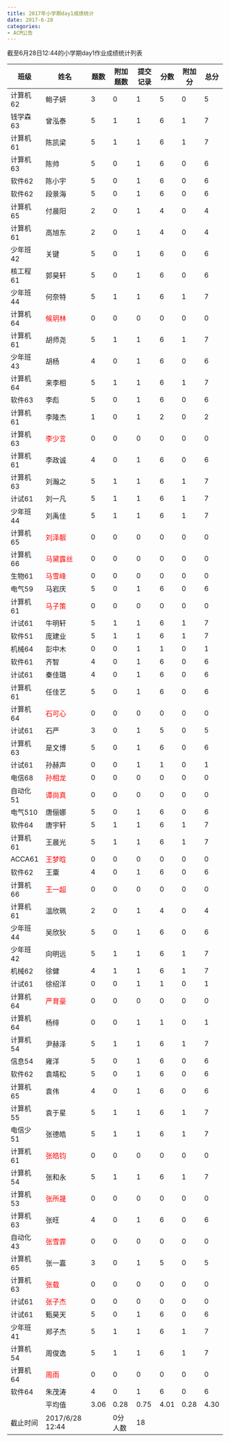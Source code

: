 ```yaml
---
title: 2017年小学期day1成绩统计
date: 2017-6-28
categories:
- ACM公告
---
```


截至6月28日12:44的小学期day1作业成绩统计列表

<!--more-->

| 班级     | 姓名                              | 题数        | 附加题数    | 提交记录    | 分数        | 附加分      | 总分        |
|----------|-----------------------------------|-------------|-------------|-------------|-------------|-------------|-------------|
| 计算机62 | 鲍子妍                            | 3           | 0           | 1           | 5           | 0           | 5           |
| 钱学森63 | 曾泓泰                            | 5           | 1           | 1           | 6           | 1           | 7           |
| 计算机61 | 陈凯梁                            | 5           | 1           | 1           | 6           | 1           | 7           |
| 计算机63 | 陈帅                              | 5           | 0           | 1           | 6           | 0           | 6           |
| 软件62   | 陈小宇                            | 5           | 0           | 1           | 6           | 0           | 6           |
| 软件62   | 段景海                            | 5           | 0           | 1           | 6           | 0           | 6           |
| 计算机65 | 付晨阳                            | 2           | 0           | 1           | 4           | 0           | 4           |
| 计算机61 | 高旭东                            | 2           | 0           | 1           | 4           | 0           | 4           |
| 少年班42 | 关键                              | 5           | 0           | 1           | 6           | 0           | 6           |
| 核工程61 | 郭昊轩                            | 5           | 0           | 1           | 6           | 0           | 6           |
| 少年班44 | 何奈特                            | 5           | 1           | 1           | 6           | 1           | 7           |
| 计算机64 | <font color='red'>候玥林</font>   | 0           | 0           | 0           | 0           | 0           | 0           |
| 计算机61 | 胡师尧                            | 5           | 1           | 1           | 6           | 1           | 7           |
| 少年班43 | 胡杨                              | 4           | 0           | 1           | 6           | 0           | 6           |
| 计算机64 | 来李相                            | 5           | 1           | 1           | 6           | 1           | 7           |
| 软件63   | 李彪                              | 5           | 0           | 1           | 6           | 0           | 6           |
| 计算机61 | 李隆杰                            | 1           | 0           | 1           | 2           | 0           | 2           |
| 计算机63 | <font color='red'>李少言</font>   | 0           | 0           | 0           | 0           | 0           | 0           |
| 计算机61 | 李政诚                            | 4           | 0           | 1           | 6           | 0           | 6           |
| 计算机63 | 刘瀚之                            | 5           | 1           | 1           | 6           | 1           | 7           |
| 计试61   | 刘一凡                            | 5           | 1           | 1           | 6           | 1           | 7           |
| 少年班44 | 刘禹佳                            | 5           | 1           | 1           | 6           | 1           | 7           |
| 计算机65 | <font color='red'>刘泽靓</font>   | 0           | 0           | 0           | 0           | 0           | 0           |
| 计算机66 | <font color='red'>马黛露丝</font> | 0           | 0           | 0           | 0           | 0           | 0           |
| 生物61   | <font color='red'>马雪峰</font>   | 0           | 0           | 0           | 0           | 0           | 0           |
| 电气59   | 马岩庆                            | 5           | 0           | 1           | 6           | 0           | 6           |
| 计算机61 | <font color='red'>马子策</font>   | 0           | 0           | 0           | 0           | 0           | 0           |
| 计试61   | 牛明轩                            | 5           | 1           | 1           | 6           | 1           | 7           |
| 软件51   | 庞建业                            | 5           | 1           | 1           | 6           | 1           | 7           |
| 机械64   | 彭中木                            | 0           | 0           | 1           | 1           | 0           | 1           |
| 软件61   | 齐智                              | 4           | 0           | 1           | 6           | 0           | 6           |
| 计试61   | 秦佳璐                            | 4           | 0           | 1           | 6           | 0           | 6           |
| 计算机61 | 任佳艺                            | 5           | 0           | 1           | 6           | 0           | 6           |
| 计算机64 | <font color='red'>石可心</font>   | 0           | 0           | 0           | 0           | 0           | 0           |
| 计试61   | 石严                              | 3           | 0           | 1           | 5           | 0           | 5           |
| 计算机63 | 是文博                            | 5           | 0           | 1           | 6           | 0           | 6           |
| 计试61   | 孙赫声                            | 0           | 0           | 1           | 1           | 0           | 1           |
| 电信68   | <font color='red'>孙相龙</font>   | 0           | 0           | 0           | 0           | 0           | 0           |
| 自动化51 | <font color='red'>谭尚真</font>   | 0           | 0           | 0           | 0           | 0           | 0           |
| 电气510  | 唐俪娜                            | 5           | 0           | 1           | 6           | 0           | 6           |
| 软件64   | 唐宇轩                            | 5           | 1           | 1           | 6           | 1           | 7           |
| 计算机61 | 王晨光                            | 5           | 1           | 1           | 6           | 1           | 7           |
| ACCA61   | <font color='red'>王梦晗</font>   | 0           | 0           | 0           | 0           | 0           | 0           |
| 软件62   | 王粟                              | 4           | 0           | 1           | 6           | 0           | 6           |
| 计算机66 | <font color='red'>王一超</font>   | 0           | 0           | 0           | 0           | 0           | 0           |
| 计算机61 | 温欣珮                            | 2           | 0           | 1           | 4           | 0           | 4           |
| 少年班44 | 吴欣狄                            | 5           | 0           | 1           | 6           | 0           | 6           |
| 少年班42 | 向明远                            | 5           | 1           | 1           | 6           | 1           | 7           |
| 机械62   | 徐健                              | 4           | 1           | 1           | 6           | 1           | 7           |
| 计试61   | 徐绍洋                            | 0           | 0           | 1           | 1           | 0           | 1           |
| 计算机64 | <font color='red'>严育豪</font>   | 0           | 0           | 0           | 0           | 0           | 0           |
| 计算机64 | 杨绯                              | 0           | 0           | 1           | 1           | 0           | 1           |
| 计算机54 | 尹赫泽                            | 5           | 1           | 1           | 6           | 1           | 7           |
| 信息54   | 雍洋                              | 5           | 0           | 1           | 6           | 0           | 6           |
| 软件62   | 袁靖松                            | 5           | 0           | 1           | 6           | 0           | 6           |
| 计算机65 | 袁伟                              | 4           | 0           | 1           | 6           | 0           | 6           |
| 计算机55 | 袁于星                            | 5           | 1           | 1           | 6           | 1           | 7           |
| 电信少51 | 张德皓                            | 5           | 1           | 1           | 6           | 1           | 7           |
| 计算机61 | <font color='red'>张皓钧</font>   | 0           | 0           | 0           | 0           | 0           | 0           |
| 计算机54 | 张和永                            | 5           | 1           | 1           | 6           | 1           | 7           |
| 计算机53 | <font color='red'>张所晟</font>   | 0           | 0           | 0           | 0           | 0           | 0           |
| 计算机63 | 张旺                              | 4           | 0           | 1           | 6           | 0           | 6           |
| 自动化43 | <font color='red'>张雪霏</font>   | 0           | 0           | 0           | 0           | 0           | 0           |
| 计算机65 | 张一嘉                            | 3           | 0           | 1           | 5           | 0           | 5           |
| 计算机63 | <font color='red'>张载</font>     | 0           | 0           | 0           | 0           | 0           | 0           |
| 计试61   | <font color='red'>张子杰</font>   | 0           | 0           | 0           | 0           | 0           | 0           |
| 计试61   | 甄昊天                            | 5           | 0           | 1           | 6           | 0           | 6           |
| 少年班41 | 郑子杰                            | 5           | 1           | 1           | 6           | 1           | 7           |
| 计算机54 | 周俊逸                            | 5           | 1           | 1           | 6           | 1           | 7           |
| 计算机64 | <font color='red'>周雨</font>     | 0           | 0           | 0           | 0           | 0           | 0           |
| 软件64   | 朱茂涛                            | 4           | 0           | 1           | 6           | 0           | 6           |
|          | 平均值                            | 3.06 | 0.28 | 0.75 | 4.01 | 0.28 | 4.30 |
| 截止时间 | 2017/6/28 12:44                   |             | 0分人数     | 18          |             |             |             |